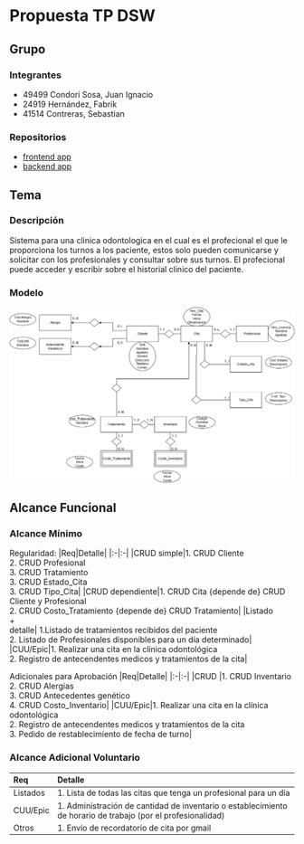 # Propuesta TP DSW

## Grupo
### Integrantes
* 49499 Condori Sosa, Juan Ignacio
* 24919 Hernández, Fabrik
* 41514 Contreras, Sebastian


### Repositorios
* [frontend app](https://github.com/condorijuan/TP_DSW_Frontend)
* [backend app](https://github.com/condorijuan/TP_DSW_Backend)

## Tema
### Descripción
Sistema para una clinica odontologica en el cual es el profecional el que le proporciona los turnos a los paciente, estos solo pueden comunicarse y solicitar con los profesionales y consultar sobre sus turnos. El profecional puede acceder y escribir sobre el historial clinico del paciente.

### Modelo
![imagen del modelo](Tp_OdontologiaV2.png)

## Alcance Funcional 

### Alcance Mínimo

Regularidad:
|Req|Detalle|
|:-|:-|
|CRUD simple|1. CRUD Cliente<br>2. CRUD Profesional<br>3. CRUD Tratamiento<br>3. CRUD Estado_Cita<br>3. CRUD Tipo_Cita|
|CRUD dependiente|1. CRUD Cita {depende de} CRUD Cliente y Profesional<br>2. CRUD Costo_Tratamiento {depende de} CRUD Tratamiento|
|Listado<br>+<br>detalle| 1.Listado de tratamientos recibidos del paciente<br> 2. Listado de Profesionales disponibles para un día determinado|
|CUU/Epic|1. Realizar una cita en la clínica odontológica<br>2. Registro de antecendentes medicos y tratamientos de la cita|


Adicionales para Aprobación
|Req|Detalle|
|:-|:-|
|CRUD |1. CRUD Inventario<br>2. CRUD Alergias<br>3. CRUD Antecedentes genético<br>4. CRUD Costo_Inventario|
|CUU/Epic|1. Realizar una cita en la clínica odontológica<br>2. Registro de antecendentes medicos y tratamientos de la cita<br>3. Pedido de restablecimiento de fecha de turno|


### Alcance Adicional Voluntario


|Req|Detalle|
|:-|:-|
|Listados |1. Lista de todas las citas que tenga un profesional para un dia|
|CUU/Epic|1. Administración de cantidad de inventario o establecimiento de horario de trabajo (por el profesionalidad)|
|Otros|1. Envío de recordatorio de cita por gmail|

